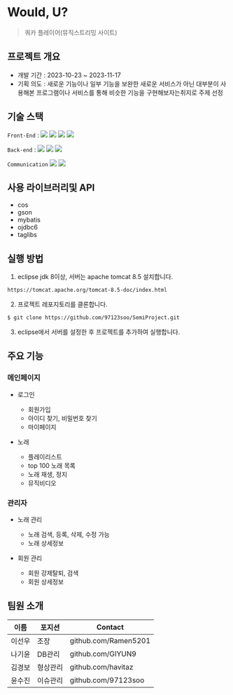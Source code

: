 # Would, U?
> 쿼카 플레이어(뮤직스트리밍 사이트)

## 프로젝트 개요
- 개발 기간 : 2023-10-23 ~ 2023-11-17
- 기획 의도 :  새로운 기능이나 일부 기능을 보완한 새로운 서비스가 아닌 대부분이 사용해본 프로그램이나 서비스를 통해 비슷한 기능을 구현해보자는취지로 주제 선정

## 기술 스택
`Front-End` :  <img src="https://img.shields.io/badge/javascript-3178C6?style=flat-square&logo=javascript&logoColor=#F7DF1E"/>
<img src="https://img.shields.io/badge/css3-3178C6?style=flat-square&logo=css3&logoColor=#1572B6"/>
<img src="https://img.shields.io/badge/html5-3178C6?style=flat-square&logo=html5&logoColor=#E34F26"/>
<img src="https://img.shields.io/badge/jquery-FF4154?style=flat-square&logo=jquery&logoColor=##0769AD"/>

`Back-end` : <img src="https://img.shields.io/badge/oracle-4479A1?style=flat-square&logo=oracle&logoColor=#F80000">
<img src="https://img.shields.io/badge/apachetomcat-FF4154?style=flat-square&logo=apachetomcat&logoColor=#F8DC75">
<img src="https://img.shields.io/badge/eclipse-FF4154?style=flat-square&logo=eclipse&logoColor=#F8DC75">

`Communication`
<img src="https://img.shields.io/badge/notion-000000?style=flat-square&logo=notion&logoColor=white">
<img src="https://img.shields.io/badge/github-181717?style=flat-square&logo=github&logoColor=white">

## 사용 라이브러리및 API
- cos
- gson
- mybatis
- ojdbc6
- taglibs

## 실행 방법

1. eclipse jdk 8이상, 서버는 apache tomcat 8.5 설치합니다.

```sh
https://tomcat.apache.org/tomcat-8.5-doc/index.html
```

2. 프로젝트 레포지토리를 클론합니다.

```sh
$ git clone https://github.com/97123soo/SemiProject.git
```

3. eclipse에서 서버를 설정한 후 프로젝트를 추가하여 실행합니다.

## 주요 기능

### 메인페이지
+ 로그인
  + 회원가입
  + 아이디 찾기, 비밀번호 찾기
  + 마이페이지
    
+ 노래
  + 플레이리스트
  + top 100 노래 목록
  + 노래 재생, 정지
  + 뮤직비디오

### 관리자
+ 노래 관리
  + 노래 검색, 등록, 삭제, 수정 가능
  + 노래 상세정보

+ 회원 관리
  + 회원 강제탈퇴, 검색
  + 회원 상세정보

## 팀원 소개

| 이름 | 포지션 | Contact |
| --- | --- | --- |
| 이선우 | 조장 | github.com/Ramen5201 |
| 나기윤 | DB관리 | github.com/GIYUN9 |
| 김경보 | 형상관리 | github.com/havitaz |
| 윤수진 | 이슈관리 | github.com/97123soo |
